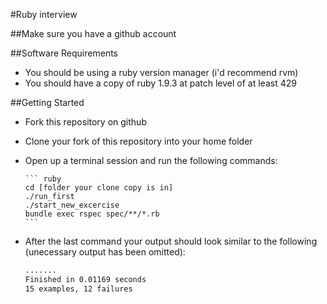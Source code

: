 #Ruby interview

##Make sure you have a github account

##Software Requirements

* You should be using a ruby version manager (i'd recommend rvm)
* You should have a copy of ruby 1.9.3 at patch level of at least 429

##Getting Started

* Fork this repository on github
* Clone your fork of this repository into your home folder
* Open up a terminal session and run the following commands:

      ``` ruby
      cd [folder your clone copy is in]
      ./run_first
      ./start_new_excercise
      bundle exec rspec spec/**/*.rb
      ```

* After the last command your output should look similar to the following (unecessary output has been omitted):

    ```bash
    .......
    Finished in 0.01169 seconds
    15 examples, 12 failures
    ```

